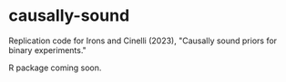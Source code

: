 # causally-sound

Replication code for Irons and Cinelli (2023), "Causally sound priors for binary experiments."

R package coming soon.
